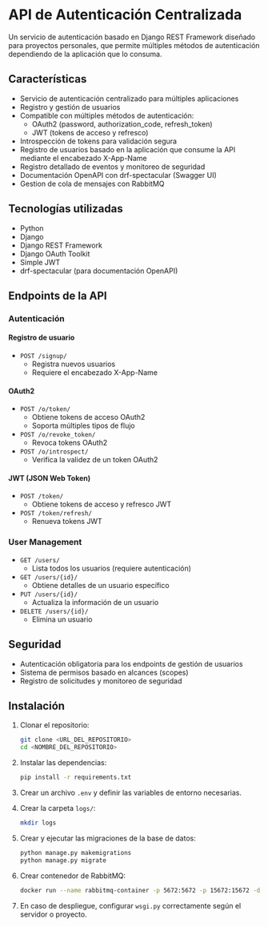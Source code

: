 # API de Autenticación Centralizada

Un servicio de autenticación basado en Django REST Framework diseñado para proyectos personales, que permite múltiples
métodos de autenticación dependiendo de la aplicación que lo consuma.

## Características

- Servicio de autenticación centralizado para múltiples aplicaciones
- Registro y gestión de usuarios
- Compatible con múltiples métodos de autenticación:
    - OAuth2 (password, authorization_code, refresh_token)
    - JWT (tokens de acceso y refresco)
- Introspección de tokens para validación segura
- Registro de usuarios basado en la aplicación que consume la API mediante el encabezado X-App-Name
- Registro detallado de eventos y monitoreo de seguridad
- Documentación OpenAPI con drf-spectacular (Swagger UI)
- Gestion de cola de mensajes con RabbitMQ

## Tecnologías utilizadas

- Python
- Django
- Django REST Framework
- Django OAuth Toolkit
- Simple JWT
- drf-spectacular (para documentación OpenAPI)

## Endpoints de la API

### Autenticación

#### Registro de usuario

- `POST /signup/`
    - Registra nuevos usuarios
    - Requiere el encabezado X-App-Name

#### OAuth2

- `POST /o/token/`
    - Obtiene tokens de acceso OAuth2
    - Soporta múltiples tipos de flujo
- `POST /o/revoke_token/`
    - Revoca tokens OAuth2
- `POST /o/introspect/`
    - Verifica la validez de un token OAuth2

#### JWT (JSON Web Token)

- `POST /token/`
    - Obtiene tokens de acceso y refresco JWT
- `POST /token/refresh/`
    - Renueva tokens JWT

### User Management

- `GET /users/`
    - Lista todos los usuarios (requiere autenticación)
- `GET /users/{id}/`
    - Obtiene detalles de un usuario específico
- `PUT /users/{id}/`
    - Actualiza la información de un usuario
- `DELETE /users/{id}/`
    - Elimina un usuario

## Seguridad

- Autenticación obligatoria para los endpoints de gestión de usuarios
- Sistema de permisos basado en alcances (scopes)
- Registro de solicitudes y monitoreo de seguridad

## Instalación

1. Clonar el repositorio:
    ```bash
    git clone <URL_DEL_REPOSITORIO>
    cd <NOMBRE_DEL_REPOSITORIO>
    ```

2. Instalar las dependencias:
    ```bash
    pip install -r requirements.txt
    ```

3. Crear un archivo `.env` y definir las variables de entorno necesarias.

4. Crear la carpeta `logs/`:
    ```bash
    mkdir logs
    ```

5. Crear y ejecutar las migraciones de la base de datos:
    ```bash
    python manage.py makemigrations
    python manage.py migrate
    ```

6. Crear contenedor de RabbitMQ:
    ```bash
    docker run --name rabbitmq-container -p 5672:5672 -p 15672:15672 -d rabbitmq:management
    ```

7. En caso de despliegue, configurar `wsgi.py` correctamente según el servidor o proyecto.